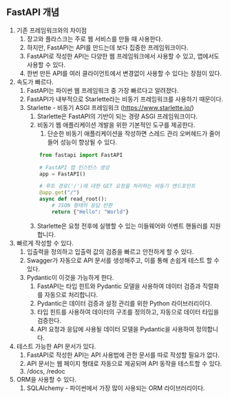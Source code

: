 ## FastAPI 개념
1. 기존 프레임워크와의 차이점
   1. 장고와 플라스크는 주로 웹 서비스를 만들 때 사용한다.
   2. 하지만, FastAPI는 API를 만드는데 보다 집중한 프레임워크이다.
   3. FastAPI로 작성한 API는 다양한 웹 프레임워크에서 사용할 수 있고, 앱에서도 사용할 수 있다.
   4. 한번 만든 API를 여러 클라이언트에서 변경없이 사용할 수 있다는 장점이 있다.
2. 속도가 빠르다.
   1. FastAPI는 파이썬 웹 프레임워크 중 가장 빠르다고 알려졌다.
   2. FastAPI가 내부적으로 Starlette라는 비동기 프레임워크를 사용하기 때문이다.
   3. Starlette - 비동기 ASGI 프레임워크 (https://www.starlette.io/)
      1. Starlette은 FastAPI의 기반이 되는 경량 ASGI 프레임워크이다.
      2. 비동기 웹 애플리케이션 개발을 위한 기본적인 도구를 제공한다.
         1. 단순한 비동기 애플리케이션을 작성하면 스레드 관리 오버헤드가 줄어들어 성능이 향상될 수 있다.
        ```python
            from fastapi import FastAPI

            # FastAPI 앱 인스턴스 생성
            app = FastAPI()

            # 루트 경로('/')에 대한 GET 요청을 처리하는 비동기 엔드포인트
            @app.get("/")
            async def read_root():
                # JSON 형태의 응답 반환
                return {"Hello": "World"}
        ```
      3. Starlette은 요청 전후에 실행할 수 있는 미들웨어와 이벤트 핸들러를 지원합니다.
3. 빠르게 작성할 수 있다.
   1. 입출력을 정의하고 입출력 값의 검증을 빠르고 안전하게 할 수 있다.
   2. Swagger가 자동으로 API 문서를 생성해주고, 이를 통해 손쉽게 테스트 할 수 있다.
   3. Pydantic이 이것을 가능하게 한다.
      1. FastAPI는 타입 힌트와 Pydantic 모델을 사용하여 데이터 검증과 직렬화를 자동으로 처리합니다.
      2. Pydantic은 데이터 검증과 설정 관리를 위한 Python 라이브러리이다.
      3. 타입 힌트를 사용하여 데이터의 구조를 정의하고, 자동으로 데이터 타입을 검증한다.
      4. API 요청과 응답에 사용될 데이터 모델을 Pydantic을 사용하여 정의합니다. 
4. 테스트 가능한 API 문서가 있다.
   1. FastAPI로 작성한 API는 API 사용법에 관한 문서를 따로 작성할 필요가 없다.
   2. API 문서는 웹 페이지 형태로 자동으로 제공되며 API 동작을 테스트할 수 있다.
   3. /docs, /redoc
5. ORM을 사용할 수 있다.
   1. SQLAlchemy - 파이썬에서 가장 많이 사용되는 ORM 라이브러리이다.